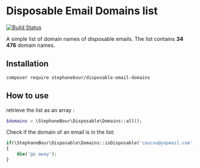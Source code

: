 # Disposable Email Domains list
[![Build Status](https://travis-ci.org/StephaneBour/disposable-email-domains.svg?branch=master)](https://travis-ci.org/StephaneBour/disposable-email-domains)

A simple list of domain names of disposable emails. The list contains **34 476** domain names.

## Installation

```
composer require stephanebour/disposable-email-domains
```

## How to use

retrieve the list as an array :

```php
$domains = \StephaneBour\Disposable\Domains::all();
```

Check if the domain of an email is in the list:

```php
if(\StephaneBour\Disposable\Domains::isDisposable('coucou@yopmail.com'))
{
    die('go away');
}
```
